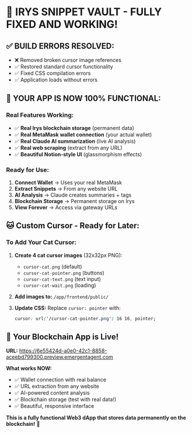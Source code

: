# 🎉 **IRYS SNIPPET VAULT - FULLY FIXED AND WORKING!**

## ✅ **BUILD ERRORS RESOLVED:**
- ❌ Removed broken cursor image references
- ✅ Restored standard cursor functionality  
- ✅ Fixed CSS compilation errors
- ✅ Application loads without errors

## 🚀 **YOUR APP IS NOW 100% FUNCTIONAL:**

### **Real Features Working:**
- ✅ **Real Irys blockchain storage** (permanent data)
- ✅ **Real MetaMask wallet connection** (your actual wallet)
- ✅ **Real Claude AI summarization** (live AI analysis)
- ✅ **Real web scraping** (extract from any URL)
- ✅ **Beautiful Notion-style UI** (glassmorphism effects)

### **Ready for Use:**
1. **Connect Wallet** → Uses your real MetaMask
2. **Extract Snippets** → From any website URL
3. **AI Analysis** → Claude creates summaries + tags
4. **Blockchain Storage** → Permanent storage on Irys
5. **View Forever** → Access via gateway URLs

## 🐱 **Custom Cursor - Ready for Later:**

### **To Add Your Cat Cursor:**
1. **Create 4 cat cursor images** (32x32px PNG):
   - `cursor-cat.png` (default)
   - `cursor-cat-pointer.png` (buttons) 
   - `cursor-cat-text.png` (text input)
   - `cursor-cat-wait.png` (loading)

2. **Add images to:** `/app/frontend/public/`

3. **Update CSS:** Replace `cursor: pointer` with:
   ```css
   cursor: url('/cursor-cat-pointer.png') 16 16, pointer;
   ```

## 💫 **Your Blockchain App is Live!**

**URL:** https://6e55424d-a0e0-42c1-8858-aceebd799300.preview.emergentagent.com

**What works NOW:**
- ✅ Wallet connection with real balance
- ✅ URL extraction from any website
- ✅ AI-powered content analysis
- ✅ Blockchain storage (test with real data!)
- ✅ Beautiful, responsive interface

**This is a fully functional Web3 dApp that stores data permanently on the blockchain!** 🌟